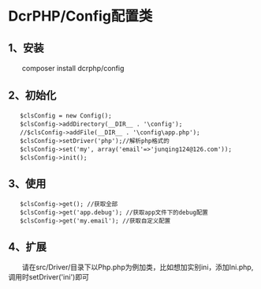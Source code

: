 # DcrPHP/Config配置类

## 1、安装
　　composer install dcrphp/config

## 2、初始化
```
　　$clsConfig = new Config();  
　　$clsConfig->addDirectory(__DIR__ . '\config');  
　　//$clsConfig->addFile(__DIR__ . '\config\app.php');  
　　$clsConfig->setDriver('php');//解析php格式的  
　　$clsConfig->set('my', array('email'=>'junqing124@126.com'));
　　$clsConfig->init();
```  

## 3、使用
```
　　$clsConfig->get(); //获取全部   
　　$clsConfig->get('app.debug'); //获取app文件下的debug配置  
　　$clsConfig->get('my.email'); //获取自定义配置
```    

## 4、扩展
　　请在src/Driver/目录下以Php.php为例加类，比如想加实别ini，添加Ini.php,调用时setDriver('ini')即可
